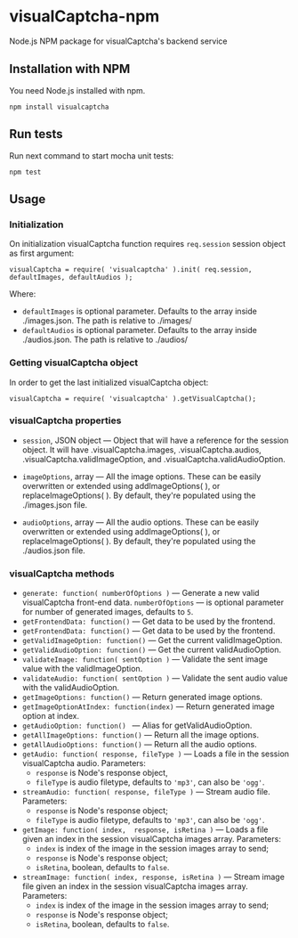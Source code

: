 visualCaptcha-npm
=================

Node.js NPM package for visualCaptcha's backend service


## Installation with NPM

You need Node.js installed with npm.
```
npm install visualcaptcha
```


## Run tests

Run next command to start mocha unit tests:
```
npm test
```


## Usage

### Initialization

On initialization visualCaptcha function requires `req.session` session object as first argument:

```
visualCaptcha = require( 'visualcaptcha' ).init( req.session, defaultImages, defaultAudios );
```
Where:

- `defaultImages` is optional parameter. Defaults to the array inside ./images.json. The path is relative to ./images/
- `defaultAudios` is optional parameter. Defaults to the array inside ./audios.json. The path is relative to ./audios/

### Getting visualCaptcha object

In order to get the last initialized visualCaptcha object:
```
visualCaptcha = require( 'visualcaptcha' ).getVisualCaptcha();
```

### visualCaptcha properties

- `session`, JSON object — Object that will have a reference for the session object.
It will have .visualCaptcha.images, .visualCaptcha.audios, .visualCaptcha.validImageOption, and .visualCaptcha.validAudioOption.

- `imageOptions`, array — All the image options.
These can be easily overwritten or extended using addImageOptions( <Array> ), or replaceImageOptions( <Array> ).
By default, they're populated using the ./images.json file.

- `audioOptions`, array — All the audio options.
These can be easily overwritten or extended using addImageOptions( <Array> ), or replaceImageOptions( <Array> ).
By default, they're populated using the ./audios.json file.

### visualCaptcha methods

- `generate: function( numberOfOptions )` — Generate a new valid visualCaptcha front-end data. `numberOfOptions` — is optional parameter for number of generated images, defaults to `5`.
- `getFrontendData: function()` — Get data to be used by the frontend.
- `getFrontendData: function()` — Get data to be used by the frontend.
- `getValidImageOption: function()` — Get the current validImageOption.
- `getValidAudioOption: function()` — Get the current validAudioOption.
- `validateImage: function( sentOption )` — Validate the sent image value with the validImageOption.
- `validateAudio: function( sentOption )` — Validate the sent audio value with the validAudioOption.
- `getImageOptions: function()` — Return generated image options.
- `getImageOptionAtIndex: function(index)` — Return generated image option at index.
- `getAudioOption: function() ` — Alias for getValidAudioOption.
- `getAllImageOptions: function()` — Return all the image options.
- `getAllAudioOptions: function()` — Return all the audio options.
- `getAudio: function( response, fileType )` — Loads a file in the session visualCaptcha audio. Parameters:
    - `response` is Node's response object,
    - `fileType` is audio filetype, defaults to `'mp3'`, can also be `'ogg'`.
- `streamAudio: function( response, fileType )` — Stream audio file. Parameters:
    - `response` is Node's response object;
    - `fileType` is audio filetype, defaults to `'mp3'`, can also be `'ogg'`.
- `getImage: function( index,  response, isRetina )` — Loads a file given an index in the session visualCaptcha images array. Parameters:
    - `index` is index of the image in the session images array to send;
    - `response` is Node's response object;
    - `isRetina`, boolean, defaults to `false`.
- `streamImage: function( index, response, isRetina )` — Stream image file given an index in the session visualCaptcha images array. Parameters:
    - `index` is index of the image in the session images array to send;
    - `response` is Node's response object;
    - `isRetina`, boolean, defaults to `false`.
